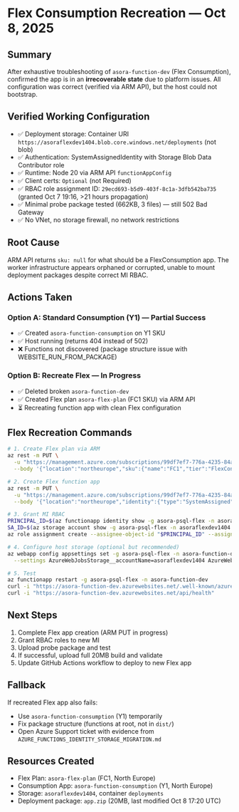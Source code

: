 # Flex Consumption Recreation — Oct 8, 2025

## Summary

After exhaustive troubleshooting of `asora-function-dev` (Flex Consumption), confirmed the app is in an **irrecoverable state** due to platform issues. All configuration was correct (verified via ARM API), but the host could not bootstrap.

## Verified Working Configuration

- ✅ Deployment storage: Container URI `https://asoraflexdev1404.blob.core.windows.net/deployments` (not blob)
- ✅ Authentication: SystemAssignedIdentity with Storage Blob Data Contributor role
- ✅ Runtime: Node 20 via ARM API `functionAppConfig`
- ✅ Client certs: `Optional` (not Required)
- ✅ RBAC role assignment ID: `29ecd693-b5d9-403f-8c1a-3dfb542ba735` (granted Oct 7 19:16, >21 hours propagation)
- ✅ Minimal probe package tested (662KB, 3 files) — still 502 Bad Gateway
- ✅ No VNet, no storage firewall, no network restrictions

## Root Cause

ARM API returns `sku: null` for what should be a FlexConsumption app. The worker infrastructure appears orphaned or corrupted, unable to mount deployment packages despite correct MI RBAC.

## Actions Taken

### Option A: Standard Consumption (Y1) — Partial Success
- ✅ Created `asora-function-consumption` on Y1 SKU
- ✅ Host running (returns 404 instead of 502)
- ❌ Functions not discovered (package structure issue with WEBSITE_RUN_FROM_PACKAGE)

### Option B: Recreate Flex — In Progress
- ✅ Deleted broken `asora-function-dev`
- ✅ Created Flex plan `asora-flex-plan` (FC1 SKU) via ARM API
- ⏳ Recreating function app with clean Flex configuration

## Flex Recreation Commands

```bash
# 1. Create Flex plan via ARM
az rest -m PUT \
  -u "https://management.azure.com/subscriptions/99df7ef7-776a-4235-84a4-c77899b2bb04/resourceGroups/asora-psql-flex/providers/Microsoft.Web/serverFarms/asora-flex-plan?api-version=2023-12-01" \
  --body '{"location":"northeurope","sku":{"name":"FC1","tier":"FlexConsumption"},"properties":{"reserved":true}}'

# 2. Create Flex function app
az rest -m PUT \
  -u "https://management.azure.com/subscriptions/99df7ef7-776a-4235-84a4-c77899b2bb04/resourceGroups/asora-psql-flex/providers/Microsoft.Web/sites/asora-function-dev?api-version=2023-12-01" \
  --body '{"location":"northeurope","identity":{"type":"SystemAssigned"},"kind":"functionapp,linux,flex","properties":{"serverFarmId":"/subscriptions/99df7ef7-776a-4235-84a4-c77899b2bb04/resourceGroups/asora-psql-flex/providers/Microsoft.Web/serverFarms/asora-flex-plan","httpsOnly":true,"clientCertMode":"Optional","functionAppConfig":{"runtime":{"name":"node","version":"20"},"deployment":{"storage":{"type":"blobContainer","value":"https://asoraflexdev1404.blob.core.windows.net/deployments","authentication":{"type":"SystemAssignedIdentity"}}},"scaleAndConcurrency":{"instanceMemoryMB":2048,"maximumInstanceCount":100}}}}'

# 3. Grant MI RBAC
PRINCIPAL_ID=$(az functionapp identity show -g asora-psql-flex -n asora-function-dev --query principalId -o tsv)
SA_ID=$(az storage account show -g asora-psql-flex -n asoraflexdev1404 --query id -o tsv)
az role assignment create --assignee-object-id "$PRINCIPAL_ID" --assignee-principal-type ServicePrincipal --role "Storage Blob Data Contributor" --scope "$SA_ID"

# 4. Configure host storage (optional but recommended)
az webapp config appsettings set -g asora-psql-flex -n asora-function-dev \
  --settings AzureWebJobsStorage__accountName=asoraflexdev1404 AzureWebJobsStorage__credential=managedidentity

# 5. Test
az functionapp restart -g asora-psql-flex -n asora-function-dev
curl -i "https://asora-function-dev.azurewebsites.net/.well-known/azure-functions/host/status"
curl -i "https://asora-function-dev.azurewebsites.net/api/health"
```

## Next Steps

1. Complete Flex app creation (ARM PUT in progress)
2. Grant RBAC roles to new MI
3. Upload probe package and test
4. If successful, upload full 20MB build and validate
5. Update GitHub Actions workflow to deploy to new Flex app

## Fallback

If recreated Flex app also fails:
- Use `asora-function-consumption` (Y1) temporarily
- Fix package structure (functions at root, not in `dist/`)
- Open Azure Support ticket with evidence from `AZURE_FUNCTIONS_IDENTITY_STORAGE_MIGRATION.md`

## Resources Created

- Flex Plan: `asora-flex-plan` (FC1, North Europe)
- Consumption App: `asora-function-consumption` (Y1, North Europe)
- Storage: `asoraflexdev1404`, container `deployments`
- Deployment package: `app.zip` (20MB, last modified Oct 8 17:20 UTC)
